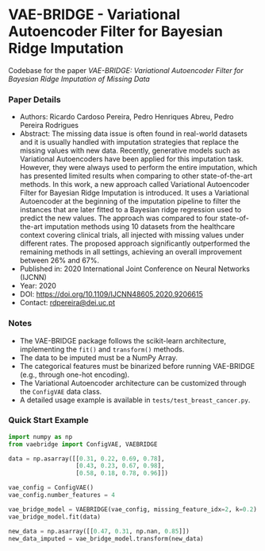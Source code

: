 # VAE-BRIDGE - Variational Autoencoder Filter for Bayesian Ridge Imputation

Codebase for the paper *VAE-BRIDGE: Variational Autoencoder Filter for Bayesian Ridge Imputation of Missing Data*

### Paper Details
- Authors: Ricardo Cardoso Pereira, Pedro Henriques Abreu, Pedro Pereira Rodrigues
- Abstract: The missing data issue is often found in real-world datasets and it is usually handled with imputation strategies that replace the missing values with new data. Recently, generative models such as Variational Autoencoders have been applied for this imputation task. However, they were always used to perform the entire imputation, which has presented limited results when comparing to other state-of-the-art methods. In this work, a new approach called Variational Autoencoder Filter for Bayesian Ridge Imputation is introduced. It uses a Variational Autoencoder at the beginning of the imputation pipeline to filter the instances that are later fitted to a Bayesian ridge regression used to predict the new values. The approach was compared to four state-of-the-art imputation methods using 10 datasets from the healthcare context covering clinical trials, all injected with missing values under different rates. The proposed approach significantly outperformed the remaining methods in all settings, achieving an overall improvement between 26% and 67%.
- Published in: 2020 International Joint Conference on Neural Networks (IJCNN)
- Year: 2020
- DOI: https://doi.org/10.1109/IJCNN48605.2020.9206615
- Contact: rdpereira@dei.uc.pt

### Notes
- The VAE-BRIDGE package follows the scikit-learn architecture, implementing the `fit()` and `transform()` methods.
- The data to be imputed must be a NumPy Array.
- The categorical features must be binarized before running VAE-BRIDGE (e.g., through one-hot encoding).
- The Variational Autoencoder architecture can be customized through the `ConfigVAE` data class. 
- A detailed usage example is available in `tests/test_breast_cancer.py`.

### Quick Start Example
```python
import numpy as np
from vaebridge import ConfigVAE, VAEBRIDGE

data = np.asarray([[0.31, 0.22, 0.69, 0.78],
                   [0.43, 0.23, 0.67, 0.98],
                   [0.58, 0.18, 0.78, 0.96]])

vae_config = ConfigVAE()
vae_config.number_features = 4

vae_bridge_model = VAEBRIDGE(vae_config, missing_feature_idx=2, k=0.2)
vae_bridge_model.fit(data)

new_data = np.asarray([[0.47, 0.31, np.nan, 0.85]])
new_data_imputed = vae_bridge_model.transform(new_data)
```
